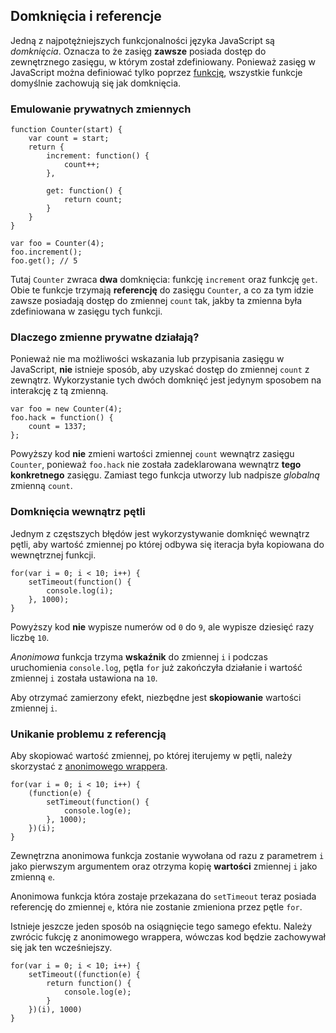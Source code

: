 ## Domknięcia i referencje

Jedną z najpotężniejszych funkcjonalności języka JavaScript są *domknięcia*. 
Oznacza to że zasięg **zawsze** posiada dostęp do zewnętrznego zasięgu, w którym 
został zdefiniowany. Ponieważ zasięg w JavaScript można definiować tylko poprzez 
[funkcję](#function.scopes), wszystkie funkcje domyślnie zachowują się jak domknięcia.

### Emulowanie prywatnych zmiennych

    function Counter(start) {
        var count = start;
        return {
            increment: function() {
                count++;
            },

            get: function() {
                return count;
            }
        }
    }

    var foo = Counter(4);
    foo.increment();
    foo.get(); // 5

Tutaj `Counter` zwraca **dwa** domknięcia: funkcję `increment` oraz funkcję `get`. 
Obie te funkcje trzymają **referencję** do zasięgu `Counter`, a co za tym idzie 
zawsze posiadają dostęp do zmiennej `count` tak, jakby ta zmienna była zdefiniowana 
w zasięgu tych funkcji.

### Dlaczego zmienne prywatne działają?

Ponieważ nie ma możliwości wskazania lub przypisania zasięgu w JavaScript, 
**nie** istnieje sposób, aby uzyskać dostęp do zmiennej `count` z zewnątrz. 
Wykorzystanie tych dwóch domknięć jest jedynym sposobem na interakcję z tą zmienną.

    var foo = new Counter(4);
    foo.hack = function() {
        count = 1337;
    };


Powyższy kod **nie** zmieni wartości zmiennej `count` wewnątrz zasięgu `Counter`, 
ponieważ `foo.hack` nie została zadeklarowana wewnątrz **tego konkretnego** zasięgu. 
Zamiast tego funkcja utworzy lub nadpisze *globalną* zmienną `count`.

### Domknięcia wewnątrz pętli

Jednym z częstszych błędów jest wykorzystywanie domknięć wewnątrz pętli, 
aby wartość zmiennej po której odbywa się iteracja była kopiowana do 
wewnętrznej funkcji.

    for(var i = 0; i < 10; i++) {
        setTimeout(function() {
            console.log(i);  
        }, 1000);
    }

Powyższy kod **nie** wypisze numerów od `0` do `9`, ale wypisze 
dziesięć razy liczbę `10`.

*Anonimowa* funkcja trzyma **wskaźnik** do zmiennej `i` i podczas uruchomienia 
`console.log`, pętla `for` już zakończyła działanie i wartość zmiennej `i` 
została ustawiona na `10`.

Aby otrzymać zamierzony efekt, niezbędne jest **skopiowanie** wartości 
zmiennej `i`.

### Unikanie problemu z referencją

Aby skopiować wartość zmiennej, po której iterujemy w pętli, należy skorzystać 
z [anonimowego wrappera](#function.scopes).

    for(var i = 0; i < 10; i++) {
        (function(e) {
            setTimeout(function() {
                console.log(e);  
            }, 1000);
        })(i);
    }

Zewnętrzna anonimowa funkcja zostanie wywołana od razu z parametrem `i` 
jako pierwszym argumentem oraz otrzyma kopię **wartości** zmiennej `i` jako 
zmienną `e`.

Anonimowa funkcja która zostaje przekazana do `setTimeout` teraz posiada 
referencję do zmiennej `e`, która nie zostanie zmieniona przez pętle `for`.

Istnieje jeszcze jeden sposób na osiągnięcie tego samego efektu. Należy zwrócic 
fukcję z anonimowego wrappera, wówczas kod będzie zachowywał się jak ten 
wcześniejszy.

    for(var i = 0; i < 10; i++) {
        setTimeout((function(e) {
            return function() {
                console.log(e);
            }
        })(i), 1000)
    }

